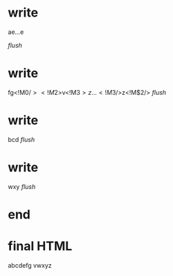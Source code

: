 # write
  <!M$0>a<!M$1>e...<!M$1/>e
_flush_

# write
  fg<!M$0/><!M$2>v<!M$3>z...<!M$3/>z<!M$2/><script>[{"markerId":0,"componentId":"first","input":{}},{"markerId":2,"componentId":"second","input":{}}]</script>
_flush_

# write
  <t id="M$1">bcd</t><script>(M$r=REORDER_RUNTIME)(1)</script>
_flush_

# write
  <t id="M$3">wxy</t><script>M$r(3)</script>
_flush_

# end

# final HTML
  <!--M$0-->
  <html>
    <head />
    <body>
      abcdefg
      <!--M$0/-->
      <!--M$2-->
      vwxyz
      <!--M$2/-->
      <script>
        [{"markerId":0,"componentId":"first","input":{}},{"markerId":2,"componentId":"second","input":{}}]
      </script>
    </body>
  </html>
